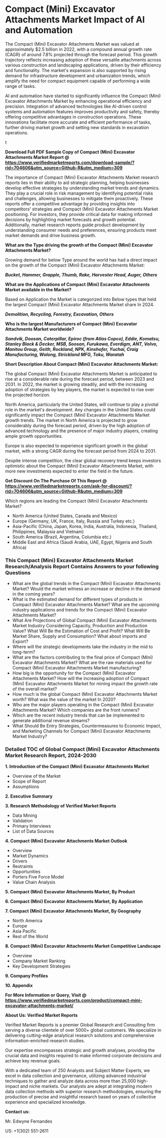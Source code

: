 <meta name="title" content="Global Compact (Mini) Excavator Attachments Market Impact of AI and Automation"><meta name="description" content="The Compact (Mini) Excavator Attachments Market was valued at approximately $2.5 billion in 2022, with a compound annual growth rate (CAGR) of around 7.8% projected th"><meta name="title" content="Compact (Mini) Excavator Attachments Market Size, Share, Scope, Trends, Growth, Opportunities, Analysis, Forecast"><h1>Compact (Mini) Excavator Attachments Market Impact of AI and Automation</h1><p>The Compact (Mini) Excavator Attachments Market was valued at approximately $2.5 billion in 2022, with a compound annual growth rate (CAGR) of around 7.8% projected through the forecast period. This growth trajectory reflects increasing adoption of these versatile attachments across various construction and landscaping applications, driven by their efficiency and functionality. The market's expansion is also supported by rising demand for infrastructure development and urbanization trends, which amplify the need for compact equipment capable of performing a wide range of tasks.</p><p>AI and automation have started to significantly influence the Compact (Mini) Excavator Attachments Market by enhancing operational efficiency and precision. Integration of advanced technologies like AI-driven control systems and automation features improves productivity and safety, thereby offering competitive advantages in construction operations. These innovations facilitate more accurate and efficient performance of tasks, further driving market growth and setting new standards in excavation operations.</p>t</p><p id="" class=""><strong>Download Full PDF Sample Copy of Compact (Mini) Excavator Attachments Market Report @ <a href="https://www.verifiedmarketreports.com/download-sample/?rid=704606&utm_source=Github-R&utm_medium=309" target="_blank">https://www.verifiedmarketreports.com/download-sample/?rid=704606&utm_source=Github-R&utm_medium=309</a></strong></p><p>The importance of&nbsp;Compact (Mini) Excavator Attachments Market research reports lies in their ability to aid strategic planning, helping businesses develop effective strategies by understanding market trends and dynamics. They play a crucial role in risk management by identifying potential risks and challenges, allowing businesses to mitigate them proactively. These reports offer a competitive advantage by providing insights into competitors' strategies and Compact (Mini) Excavator Attachments Market positioning. For investors, they provide critical data for making informed decisions by highlighting market forecasts and growth potential. Additionally, market research reports guide product development by understanding consumer needs and preferences, ensuring products meet market demands and drive business growth.</p><p><strong>What are the&nbsp;Type driving the growth of the Compact (Mini) Excavator Attachments Market?</strong></p><p id="" class="">Growing demand for below Type around the world has had a direct impact on the growth of the Compact (Mini) Excavator Attachments Market:</p><em><strong>Bucket, Hammer, Grapple, Thumb, Rake, Harvester Head, Auger, Others</strong></em></p><strong>What are the&nbsp;Applications&nbsp;of Compact (Mini) Excavator Attachments Market available in the Market?</strong></p><p id="" class="">Based on Application the Market is categorized into Below types that held the largest Compact (Mini) Excavator Attachments Market share In 2024.</p><em><strong>Demolition, Recycling, Forestry, Excavation, Others</strong></em></p><strong>Who is the largest Manufacturers of Compact (Mini) Excavator Attachments Market worldwide?</strong></p><p><em><strong>Sandvik, Doosan, Caterpillar, Epiroc (from Atlas Copco), Eddie, Komatsu, Stanley Black & Decker, MSB, Soosan, Furukawa, Everdigm, ANT, Volvo, Manitou Group, Geith, Rockland, NPK, Kinshofer, Yuchai, Craig Manufacturing, Wolong, Strickland MFG, Toku, Waratah</strong></em></p><p id="" class=""><strong>Short Description About Compact (Mini) Excavator Attachments Market:</strong></p><p>The global Compact (Mini) Excavator Attachments Market is anticipated to rise at a considerable rate during the forecast period, between 2023 and 2031. In 2022, the market is growing steadily, and with the increasing adoption of strategies by key players, the market is expected to rise over the projected horizon.</p><p>North America, particularly the United States, will continue to play a pivotal role in the market's development. Any changes in the United States could significantly impact the Compact (Mini) Excavator Attachments Market growth trends. The market in North America is projected to grow considerably during the forecast period, driven by the high adoption of advanced technology and the presence of major industry players, creating ample growth opportunities.</p><p>Europe is also expected to experience significant growth in the global market, with a strong CAGR during the forecast period from 2024 to 2031.</p><p>Despite intense competition, the clear global recovery trend keeps investors optimistic about the Compact (Mini) Excavator Attachments Market, with more new investments expected to enter the field in the future.</p><p id="" class=""><strong>Get Discount On The Purchase Of This Report @ <a href="https://www.verifiedmarketreports.com/ask-for-discount/?rid=704606&utm_source=Github-R&utm_medium=309" target="_blank">https://www.verifiedmarketreports.com/ask-for-discount/?rid=704606&utm_source=Github-R&utm_medium=309</a></strong></p>Which regions are leading the Compact (Mini) Excavator Attachments Market?</p><ul><li>North America (United States, Canada and Mexico)</li><li>Europe (Germany, UK, France, Italy, Russia and Turkey etc.)</li><li>Asia-Pacific (China, Japan, Korea, India, Australia, Indonesia, Thailand, Philippines, Malaysia and Vietnam)</li><li>South America (Brazil, Argentina, Columbia etc.)</li><li>Middle East and Africa (Saudi Arabia, UAE, Egypt, Nigeria and South Africa)</li></ul><h3 id="" class="">This Compact (Mini) Excavator Attachments Market Research/Analysis Report Contains Answers to your following Questions</h3><ul><li>What are the global trends in the Compact (Mini) Excavator Attachments Market? Would the market witness an increase or decline in the demand in the coming years?</li><li>What is the estimated demand for different types of products in Compact (Mini) Excavator Attachments Market? What are the upcoming industry applications and trends for the Compact (Mini) Excavator Attachments Market?</li><li>What Are Projections of Global Compact (Mini) Excavator Attachments Market Industry Considering Capacity, Production and Production Value? What Will Be the Estimation of Cost and Profit? What Will Be Market Share, Supply and Consumption? What about imports and Export?</li><li>Where will the strategic developments take the industry in the mid to long-term?</li><li>What are the factors contributing to the final price of Compact (Mini) Excavator Attachments Market? What are the raw materials used for Compact (Mini) Excavator Attachments Market manufacturing?</li><li>How big is the opportunity for the Compact (Mini) Excavator Attachments Market? How will the increasing adoption of Compact (Mini) Excavator Attachments Market for mining impact the growth rate of the overall market?</li><li>How much is the global Compact (Mini) Excavator Attachments Market worth? What was the value of the market In 2020?</li><li>Who are the major players operating in the Compact (Mini) Excavator Attachments Market? Which companies are the front runners?</li><li>Which are the recent industry trends that can be implemented to generate additional revenue streams?</li><li>What Should Be Entry Strategies, Countermeasures to Economic Impact, and Marketing Channels for Compact (Mini) Excavator Attachments Market Industry?</li></ul><h3 id="" class="">Detailed TOC of Global Compact (Mini) Excavator Attachments Market Research Report, 2024-2030</h3><p id="" class=""><strong>1. Introduction of the Compact (Mini) Excavator Attachments Market</strong></p><ul><li>Overview of the Market</li><li>Scope of Report</li><li>Assumptions</li></ul><p id="" class=""><strong>2. Executive Summary</strong></p><p id="" class=""><strong>3. Research Methodology of Verified Market Reports</strong></p><ul><li>Data Mining</li><li>Validation</li><li>Primary Interviews</li><li>List of Data Sources</li></ul><p id="" class=""><strong>4. Compact (Mini) Excavator Attachments Market Outlook</strong></p><ul><li>Overview</li><li>Market Dynamics</li><li>Drivers</li><li>Restraints</li><li>Opportunities</li><li>Porters Five Force Model</li><li>Value Chain Analysis</li></ul><p id="" class=""><strong>5. Compact (Mini) Excavator Attachments Market, By Product</strong></p><p id="" class=""><strong>6. Compact (Mini) Excavator Attachments Market, By Application</strong></p><p id="" class=""><strong>7. Compact (Mini) Excavator Attachments Market, By Geography</strong></p><ul><li>North America</li><li>Europe</li><li>Asia Pacific</li><li>Rest of the World</li></ul><p id="" class=""><strong>8. Compact (Mini) Excavator Attachments Market Competitive Landscape</strong></p><ul><li>Overview</li><li>Company Market Ranking</li><li>Key Development Strategies</li></ul><p id="" class=""><strong>9. Company Profiles</strong></p><p id="" class=""><strong>10. Appendix</strong></p><p id="" class=""><strong>For More Information or Query, Visit @ <a href="https://www.verifiedmarketreports.com/product/compact-mini-excavator-attachments-market/" target="_blank">https://www.verifiedmarketreports.com/product/compact-mini-excavator-attachments-market/</a></strong></p><p id="" class=""><strong>About Us: Verified Market Reports</strong></p><p id="" class="">Verified Market Reports is a premier Global Research and Consulting firm serving a diverse clientele of over 5000+ global customers. We specialize in delivering cutting-edge analytical research solutions and comprehensive information-enriched research studies.</p><p id="" class="">Our expertise encompasses strategic and growth analyses, providing the crucial data and insights required to make informed corporate decisions and achieve key revenue goals.</p><p id="" class="">With a dedicated team of 250 Analysts and Subject Matter Experts, we excel in data collection and governance, utilizing advanced industrial techniques to gather and analyze data across more than 25,000 high-impact and niche markets. Our analysts are adept at integrating modern data collection methods with superior research methodologies, ensuring the production of precise and insightful research based on years of collective experience and specialized knowledge.</p><p id="" class=""><strong>Contact us:</strong></p><p id="" class="">Mr. Edwyne Fernandes</p><p id="" class="">US: +1(302) 551-2611</p>